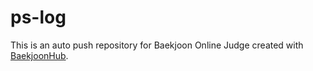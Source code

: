 # ps-log
This is an auto push repository for Baekjoon Online Judge created with [BaekjoonHub](https://github.com/BaekjoonHub/BaekjoonHub).
